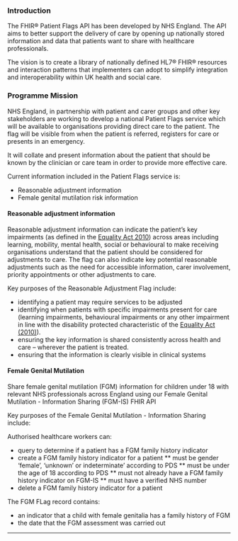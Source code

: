### Introduction

The FHIR® Patient Flags API has been developed by NHS England. The API aims to better support the delivery of care by opening up nationally stored information and data that patients want to share with healthcare professionals.

The vision is to create a library of nationally defined HL7® FHIR® resources and interaction patterns that implementers can adopt to simplify integration and interoperability within UK health and social care.

### Programme Mission

NHS England, in partnership with patient and carer groups and other key stakeholders are working to develop a national Patient Flags service which will be available to organisations providing direct care to the patient. The flag will be visible from when the patient is referred, registers for care or presents in an emergency.

<a name="pf-key-purposes"></a>
It will collate and present information about the patient that should be known by the clinician or care team in order to provide more effective care.

Current information included in the Patient Flags service is:

* Reasonable adjustment information
* Female genital mutilation risk information

#### Reasonable adjustment information
Reasonable adjustment information can indicate the patient’s key impairments (as defined in the [Equality Act 2010](https://www.gov.uk/guidance/equality-act-2010-guidance)) across areas including learning, mobility, mental health, social or behavioural to make receiving organisations understand that the patient should be considered for adjustments to care. The flag can also indicate key potential reasonable adjustments such as the need for accessible information, carer involvement, priority appointments or other adjustments to care.

<a name="ra-key-purposes"></a>
Key purposes of the Reasonable Adjustment Flag include: 

* identifying a patient may require services to be adjusted  
* identifying when patients with specific impairments present for care (learning impairments, behavioural impairments or any other impairment in line with the disability protected characteristic of the [Equality Act (2010)](https://www.gov.uk/guidance/equality-act-2010-guidance)). 
* ensuring the key information is shared consistently across health and care – wherever the patient is treated. 
* ensuring that the information is clearly visible in clinical systems 

#### Female Genital Mutilation
Share female genital mutilation (FGM) information for children under 18 with relevant NHS professionals across England using our Female Genital Mutilation - Information Sharing (FGM-IS) FHIR API

<a name="fgm-key-purposes"></a>
Key purposes of the Female Genital Mutilation - Information Sharing include:

Authorised healthcare workers can:

* query to determine if a patient has a FGM family history indicator
* create a FGM family history indicator for a patient
** must be gender ‘female’, ‘unknown’ or indeterminate’ according to PDS
** must be under the age of 18 according to PDS
** must not already have a FGM family history indicator on FGM-IS
** must have a verified NHS number
* delete a FGM family history indicator for a patient

The FGM FLag record contains:

* an indicator that a child with female genitalia has a family history of FGM
* the date that the FGM assessment was carried out

---

